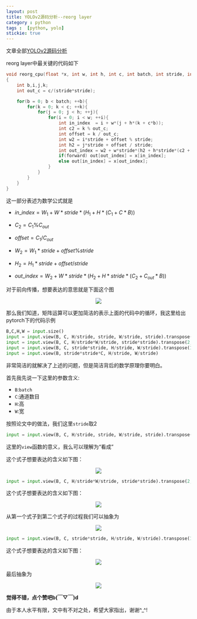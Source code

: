 ```yaml
---
layout: post
title: YOLOv2源码分析--reorg layer
category : python
tags :  [python, yolo]
stickie: true
---
```


文章全部[YOLOv2源码分析](http://blog.csdn.net/column/details/18380.html)

reorg layer中最关键的代码如下

```c
void reorg_cpu(float *x, int w, int h, int c, int batch, int stride, int forward, float *out)
{
    int b,i,j,k;
    int out_c = c/(stride*stride);

    for(b = 0; b < batch; ++b){
        for(k = 0; k < c; ++k){
            for(j = 0; j < h; ++j){
                for(i = 0; i < w; ++i){
                    int in_index  = i + w*(j + h*(k + c*b));
                    int c2 = k % out_c;
                    int offset = k / out_c;
                    int w2 = i*stride + offset % stride;
                    int h2 = j*stride + offset / stride;
                    int out_index = w2 + w*stride*(h2 + h*stride*(c2 + out_c*b));
                    if(forward) out[out_index] = x[in_index];
                    else out[in_index] = x[out_index];
                }
            }
        }
    }
}
```

这一部分表述为数学公式就是

- $in\_index=W_1+W*stride*(H_1+H*(C_1+C*B))$


- $C_2=C_1\%C_{out}$
- $offset = C_1/C_{out}$
- $W_2=W_1*stride+offset\%stride$
- $H_2=H_1*stride+offset/stride$
- $out\_index = W_2+W*stride*(H_2+H*stride*(C_2+C_{out}*B))$

对于前向传播，想要表达的意思就是下面这个图

<center class="half">
<img src="http://wx2.sinaimg.cn/mw690/af2d2659ly1fn1yyl8fnfj20rg0eaq3f.jpg" >
</center>

那么我们知道，矩阵运算可以更加简洁的表示上面的代码中的循环，我这里给出pytorch下的代码示例

```python
B,C,H,W = input.size()
input = input.view(B, C, H/stride, stride, W/stride, stride).transpose(3,4).contiguous()
input = input.view(B, C, H/stride*W/stride, stride*stride).transpose(2,3).contiguous()
input = input.view(B, C, stride*stride, H/stride, W/stride).transpose(1,2).contiguous()
input = input.view(B, stride*stride*C, H/stride, W/stride)
```

非常简洁的就解决了上述的问题，但是简洁背后的数学原理你要明白。

首先我先说一下这里的参数含义:

- `B`:`batch`
- `C`:通道数目
- `H`:高
- `W`:宽

按照论文中的做法，我们这里`stride`取2

```python
input = input.view(B, C, H/stride, stride, W/stride, stride).transpose(3,4).contiguous()
```

这里的`view`函数的意义，我么可以理解为“看成”

这个式子想要表达的含义如下图：

<center class="half">
<img src="http://wx2.sinaimg.cn/mw690/af2d2659ly1fn20wg6nflj20cd0ewweh.jpg" >
</center>

```python
input = input.view(B, C, H/stride*W/stride, stride*stride).transpose(2,3).contiguous()
```

这个式子想要表达的含义如下图：

<center class="half">
<img src="http://wx1.sinaimg.cn/mw690/af2d2659ly1fn212t4l1fj20o20d8q2x.jpg" >
</center>

从第一个式子到第二个式子的过程我们可以抽象为

<center class="half">
<img src="http://wx4.sinaimg.cn/mw690/af2d2659ly1fn1zy29yxej20bq0h9dfz.jpg" >
</center>

```python
input = input.view(B, C, stride*stride, H/stride, W/stride).transpose(1,2).contiguous()
```

这个式子想要表达的含义如下图：

<center class="half">
<img src="http://wx3.sinaimg.cn/mw690/af2d2659ly1fn21bwz88oj20vp0fv74c.jpg" >
</center>

最后抽象为

<center class="half">
<img src="http://wx1.sinaimg.cn/mw690/af2d2659ly1fn21j8ocyxj20o60cajra.jpg" >
</center>

**觉得不错，点个赞吧b(￣▽￣)d**

由于本人水平有限，文中有不对之处，希望大家指出，谢谢^_^!